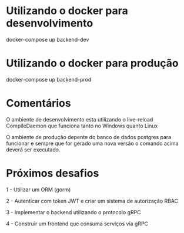 # Utilizando o docker para desenvolvimento
docker-compose up backend-dev

# Utilizando o docker para produção
docker-compose up backend-prod

# Comentários
O ambiente de desenvolvimento esta utilizando o live-reload CompileDaemon que funciona tanto no Windows quanto Linux

O ambiente de produção depente do banco de dados postgres para funcionar e sempre que for gerado uma nova versão o comando acima deverá ser executado.

# Próximos desafios
1 - Utilizar um ORM (gorm)

2 - Autenticar com token JWT e criar um sistema de autorização RBAC

3 - Implementar o backend utilizando o protocolo gRPC

4 - Construir um frontend que consuma serviços via gRPC
